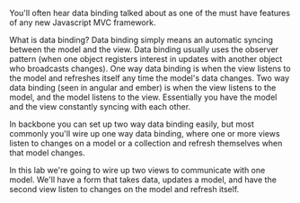You'll often hear data binding talked about as one of the must have features of any new Javascript MVC framework.

What is data binding?
Data binding simply means an automatic syncing between the model and the view.  Data binding usually uses the observer pattern (when one object registers interest in updates with another object who broadcasts changes).  One way data binding is when the view listens to the model and refreshes itself any time the model's data changes.  Two way data binding (seen in angular and ember) is when the view listens to the model, and the model listens to the view.  Essentially you have the model and the view constantly syncing with each other.

In backbone you can set up two way data binding easily, but most commonly you'll wire up one way data binding, where one or more views listen to changes on a model or a collection and refresh themselves when that model changes.

In this lab we're going to wire up two views to communicate with one model.  We'll have a form that takes data, updates a model, and have the second view listen to changes on the model and refresh itself.